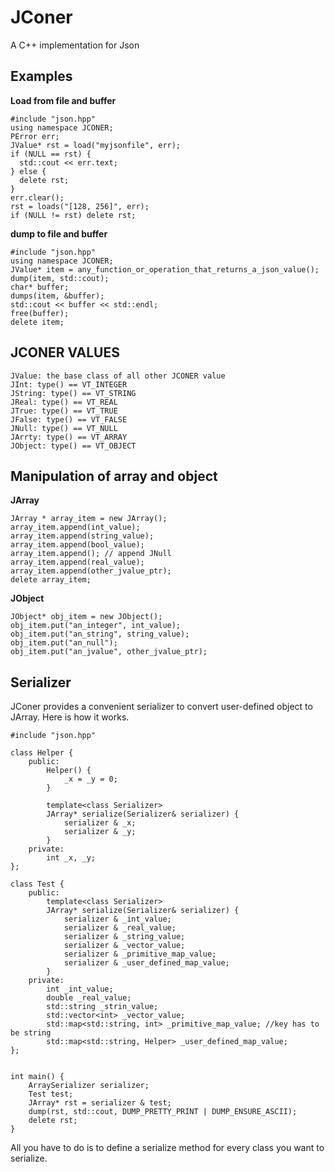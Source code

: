 JConer
======

A C++ implementation for Json

Examples
------
**Load from file and buffer**
```
#include "json.hpp"
using namespace JCONER;
PError err;
JValue* rst = load("myjsonfile", err);
if (NULL == rst) {
  std::cout << err.text;
} else {
  delete rst;
}
err.clear();
rst = loads("[128, 256]", err);
if (NULL != rst) delete rst;
```

**dump to file and buffer**
```
#include "json.hpp"
using namespace JCONER;
JValue* item = any_function_or_operation_that_returns_a_json_value();
dump(item, std::cout);
char* buffer;
dumps(item, &buffer);
std::cout << buffer << std::endl;
free(buffer);
delete item;
```
JCONER VALUES
------
```
JValue: the base class of all other JCONER value
JInt: type() == VT_INTEGER
JString: type() == VT_STRING
JReal: type() == VT_REAL
JTrue: type() == VT_TRUE
JFalse: type() == VT_FALSE
JNull: type() == VT_NULL
JArrty: type() == VT_ARRAY
JObject: type() == VT_OBJECT
```
Manipulation of array and object
------
**JArray**
```
JArray * array_item = new JArray();
array_item.append(int_value);
array_item.append(string_value);
array_item.append(bool_value);
array_item.append(); // append JNull
array_item.append(real_value);
array_item.append(other_jvalue_ptr);
delete array_item;
```
**JObject**
```
JObject* obj_item = new JObject();
obj_item.put("an_integer", int_value);
obj_item.put("an_string", string_value);
obj_item.put("an_null");
obj_item.put("an_jvalue", other_jvalue_ptr);
```
Serializer
------
JConer provides a convenient serializer to convert user-defined object to JArray. Here is how it works.
```
#include "json.hpp"

class Helper {
    public:
        Helper() {
            _x = _y = 0;
        }

        template<class Serializer>
        JArray* serialize(Serializer& serializer) {
            serializer & _x;
            serializer & _y;
        }
    private:
        int _x, _y;
};

class Test {
    public:
        template<class Serializer>
        JArray* serialize(Serializer& serializer) {
            serializer & _int_value;
            serializer & _real_value;
            serializer & _string_value;
            serializer & _vector_value;
            serializer & _primitive_map_value;
            serializer & _user_defined_map_value;
        }
    private:
        int _int_value;
        double _real_value;
        std::string _strin_value;
        std::vector<int> _vector_value;
        std::map<std::string, int> _primitive_map_value; //key has to be string
        std::map<std::string, Helper> _user_defined_map_value;
};


int main() {
    ArraySerializer serializer;
    Test test;
    JArray* rst = serializer & test;
    dump(rst, std::cout, DUMP_PRETTY_PRINT | DUMP_ENSURE_ASCII);
    delete rst;
}
```
All you have to do is to define a serialize method for every class you want to serialize.
